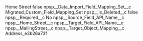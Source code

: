 <?xml version="1.0" encoding="UTF-8"?>
<CustomMetadata xmlns="http://soap.sforce.com/2006/04/metadata" xmlns:xsi="http://www.w3.org/2001/XMLSchema-instance" xmlns:xsd="http://www.w3.org/2001/XMLSchema">
    <label>Home Street</label>
    <protected>false</protected>
    <values>
        <field>npsp__Data_Import_Field_Mapping_Set__c</field>
        <value xsi:type="xsd:string">Migrated_Custom_Field_Mapping_Set</value>
    </values>
    <values>
        <field>npsp__Is_Deleted__c</field>
        <value xsi:type="xsd:boolean">false</value>
    </values>
    <values>
        <field>npsp__Required__c</field>
        <value xsi:type="xsd:string">No</value>
    </values>
    <values>
        <field>npsp__Source_Field_API_Name__c</field>
        <value xsi:type="xsd:string">npsp__Home_Street__c</value>
    </values>
    <values>
        <field>npsp__Target_Field_API_Name__c</field>
        <value xsi:type="xsd:string">npsp__MailingStreet__c</value>
    </values>
    <values>
        <field>npsp__Target_Object_Mapping__c</field>
        <value xsi:type="xsd:string">Address_e3b26a73f</value>
    </values>
</CustomMetadata>
